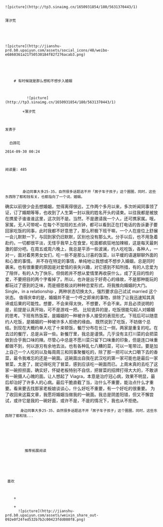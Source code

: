 
    
  
    ![picture](http://tp3.sinaimg.cn/1650931854/180/5631370443/1)
    

    薄汐荒
  
      

  
  
    ![picture](http://jianshu-prd.b0.upaiyun.com/assets/social_icons/48/weibo-e6860361a21f50530184f82f276acab3.png)
  


    
      
        # 有时候就是那么想和不想步入婚姻
        
          
            
              ![picture](http://tp3.sinaimg.cn/1650931854/180/5631370443/1)
            
            +薄汐荒
        
        
    
    发表于 

    
      白蹄花

    2014-09-30 00:24

    

    阅读量: 485
  


        
            身边同事大多25-35，自然很多话题逃不开「房子车子孩子」这个圈圈，同时，这些东西除了都和钱有关，也都指向了一个词，婚姻。
  确实以前很少会去想婚姻，觉得离得很远，工作两个多月以来，多次听闻同事领了证，订了婚期等等，也收到了人生第一封以我的姓名开头的请柬。以往我都是被放在携爱子谁谁谁这里，这次则不是。当然，不是邀请我一个人，还可携家属。哦，家属，无人可带呢~
  在每个不加班的五点钟，都可以看到正在打电话的告诉妻子要回家吃饭的同事，此时我都不好意思了，那么积极下班干嘛，一个人在座位上舒展一会儿默默一下，与回到家仍旧默默，区别也没有那么大。分手以后，也不用急着赴约，一切都很平淡，无怪乎我早上在食堂，吃面都疯狂地加辣椒，这是每天最刺激的部分吧。在周五或周六晚上，我总是平添一些波澜，约人吃吃饭，各种人，一对一，面对着男男女女们，吃一些不是那么讨喜的饭菜，以平缓的语速聊聊外面的和心里的事情。
  并不存在特定的事情，单纯地让我想或不想步入婚姻，总是同时袭来。也有很重要的原因是对爱情的丧失兴趣，对它感到不知所措，有的人恋爱为了陪伴，有的人为了快乐，但倘若并不想从爱情里再收获什么，成了无目的性的爱，不要把目的两个字看掉了。所以，也许是出于好奇心的缘故，不是那种能玩的都玩过了感到的乏味，而是细思极淡的种种恋爱形式，将我推向婚姻的大门。Single，in a relationship ，两种状态切换太久，强烈要求自己试试 married 这个状态。
  值得庆幸的是，婚姻并不是一个呼之即来的事物，排除了让我迅速知其真谛或后果的可能性。想要，不会来得太快，不想要，不会不来。并且必须说明的是，前提是认真开始，可不是游戏一把。
  比较诡异的是，吃饭很能勾起人对婚姻的思考。下班有热饭菜，是婚姻的一种被许多人接受的表现形式。下班后可以随意约人吃饭，是婚姻的一种被许多人拒绝的缘由。
  既然说到了吃饭，不妨做个总结。到现在大概约单人吃了十来顿饭，餐厅分布在长江一侧，两家是重复的吃。在去过的餐厅，总是从容一些。新餐厅里，我总是谨慎。几乎没有主打川菜的会把菜做到合乎我口味的辣。尽管心中总是不愿川菜只留下口味重的印象，但是连口味重都做不到，何以游刃有余地去淡。也有各种乱七八糟的菜，可以一笔带过。要是加上自己一个人吃的以及每周周三和同事聚餐吃的，除了那一把可以大口嚼下去的香菜，最令我难忘的还是一碗面。这碗面出自我在武汉吃的第一家可能也是最后一家冒菜，太差了，就记得吃完了冒菜，感到应该吃一碗面而已。上周末真的去吃了这家一碗担担面，确实好，怀疑老板特别不自信，把冒菜的招牌打得大大的，不敢讲有一碗摄人心魄的面。让人想起了 Viagra，本意是治疗冠心病，效果不明显，最后却治好了许多人的心病。最后干脆直截了当，治什么不重要，能治点什么才重要。看来要去找那家老板娘谈谈心，什么好吃不重要，有一个好吃的很重要。
  为了收回来这篇文章，我愿将婚姻当做我的一碗面。我总是阴差阳错，但又不懈尝试，或许它是我的一碗好面，或许不是，不是的情况下，我也从不拒绝。

        
           身边同事大多25-35，自然很多话题逃不开「房子车子孩子」这个圈圈，同时，这些东西除了都和钱...
      
    
    
      
      
      
          
             推荐拓展阅读
        
      
    
    
      
          
     喜欢

      
      
        +
                  
        +
          ![picture](http://jianshu-prd.b0.upaiyun.com/assets/weixin_share_out-092e0f24fed532b7b2c00423fdd080f8.png)
        
      
    
  


